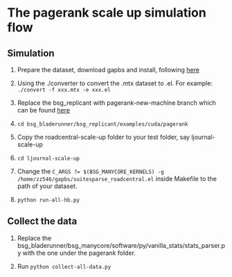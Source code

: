 The pagerank scale up simulation flow
===================

Simulation
----------------

1. Prepare the dataset, download gapbs and install, following [here](https://github.com/sbeamer/gapbs)

2. Using the ./converter to convert the .mtx dataset to .el. For example: `./convert -f xxx.mtx -e xxx.el`

3. Replace the bsg_replicant with pagerank-new-machine branch which can be found [here](https://github.com/bespoke-silicon-group/bsg_replicant/tree/pagerank-new-machine)

4. `cd bsg_bladerunner/bsg_replicant/examples/cuda/pagerank`

5. Copy the roadcentral-scale-up folder to your test folder, say ljournal-scale-up

6. `cd ljournal-scale-up`

7. Change the `C_ARGS ?= $(BSG_MANYCORE_KERNELS) -g /home/zz546/gapbs/suitesparse_roadcentral.el` inside Makefile to the path of your dataset.

8. `python run-all-hb.py`

Collect the data
----------------

1. Replace the bsg_bladerunner/bsg_manycore/software/py/vanilla_stats/stats_parser.py with the one under the pagerank folder.

2. Run `python collect-all-data.py`

